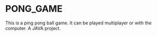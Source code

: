 # PONG_GAME
This is a ping pong ball game.
It can be played multiplayer or with the computer.
A JAVA project.
